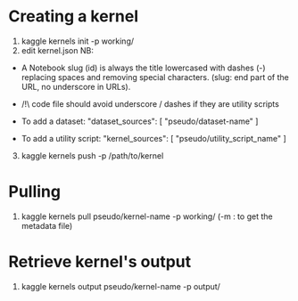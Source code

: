 # Creating a kernel
1. kaggle kernels init -p working/
2. edit kernel.json
NB:
- A Notebook slug (id) is always the title lowercased with dashes (-) replacing spaces and removing special characters. (slug: end part of the URL, no underscore in URLs).
- /!\ code file should avoid underscore / dashes if they are utility scripts

- To add a dataset:
"dataset_sources": [
    "pseudo/dataset-name"
]

- To add a utility script:
"kernel_sources": [
    "pseudo/utility_script_name"
]

3. kaggle kernels push -p /path/to/kernel

# Pulling
1. kaggle kernels pull pseudo/kernel-name -p working/
(-m : to get the metadata file)

# Retrieve kernel's output
1. kaggle kernels output pseudo/kernel-name -p output/

